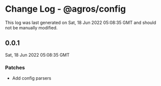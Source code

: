 # Change Log - @agros/config

This log was last generated on Sat, 18 Jun 2022 05:08:35 GMT and should not be manually modified.

## 0.0.1
Sat, 18 Jun 2022 05:08:35 GMT

### Patches

- Add config parsers

